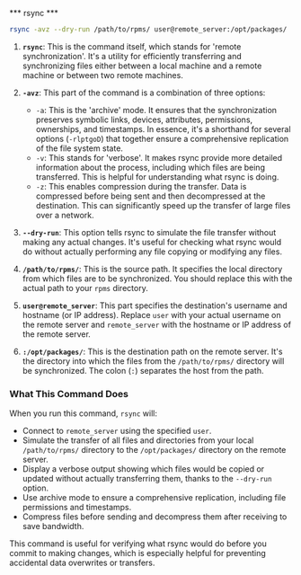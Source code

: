 *** rsync ***

```bash
rsync -avz --dry-run /path/to/rpms/ user@remote_server:/opt/packages/
```

1. **`rsync`**: This is the command itself, which stands for 'remote synchronization'. It's a utility for efficiently transferring and synchronizing files either between a local machine and a remote machine or between two remote machines.

2. **`-avz`**: This part of the command is a combination of three options:
   - `-a`: This is the 'archive' mode. It ensures that the synchronization preserves symbolic links, devices, attributes, permissions, ownerships, and timestamps. In essence, it's a shorthand for several options (`-rlptgoD`) that together ensure a comprehensive replication of the file system state.
   - `-v`: This stands for 'verbose'. It makes rsync provide more detailed information about the process, including which files are being transferred. This is helpful for understanding what rsync is doing.
   - `-z`: This enables compression during the transfer. Data is compressed before being sent and then decompressed at the destination. This can significantly speed up the transfer of large files over a network.

3. **`--dry-run`**: This option tells rsync to simulate the file transfer without making any actual changes. It's useful for checking what rsync would do without actually performing any file copying or modifying any files.

4. **`/path/to/rpms/`**: This is the source path. It specifies the local directory from which files are to be synchronized. You should replace this with the actual path to your `rpms` directory.

5. **`user@remote_server`**: This part specifies the destination's username and hostname (or IP address). Replace `user` with your actual username on the remote server and `remote_server` with the hostname or IP address of the remote server.

6. **`:/opt/packages/`**: This is the destination path on the remote server. It's the directory into which the files from the `/path/to/rpms/` directory will be synchronized. The colon (`:`) separates the host from the path.

### What This Command Does

When you run this command, `rsync` will:

- Connect to `remote_server` using the specified `user`.
- Simulate the transfer of all files and directories from your local `/path/to/rpms/` directory to the `/opt/packages/` directory on the remote server.
- Display a verbose output showing which files would be copied or updated without actually transferring them, thanks to the `--dry-run` option.
- Use archive mode to ensure a comprehensive replication, including file permissions and timestamps.
- Compress files before sending and decompress them after receiving to save bandwidth.

This command is useful for verifying what rsync would do before you commit to making changes, which is especially helpful for preventing accidental data overwrites or transfers.
